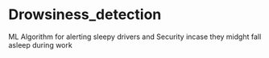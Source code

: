 # Drowsiness_detection
ML Algorithm for alerting sleepy drivers and Security incase they midght fall asleep during work
